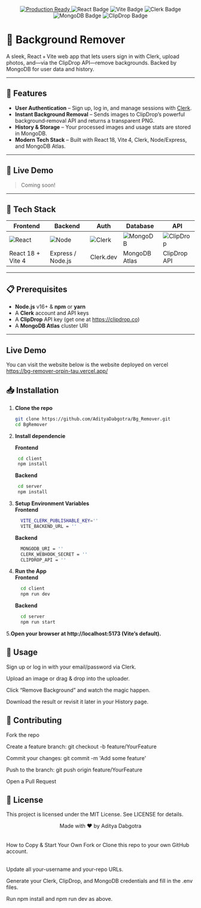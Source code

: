 <!-- PROJECT BADGES -->
<p align="center">
  <a href="https://github.com/your-username/your-repo">
    <img src="https://img.shields.io/badge/Status-Production-brightgreen?style=flat-square" alt="Production Ready"/>
  </a>
  <img src="https://img.shields.io/badge/React-18.x-blue?style=flat-square&logo=react" alt="React Badge"/>
  <img src="https://img.shields.io/badge/Vite-4.x-purple?style=flat-square&logo=vite" alt="Vite Badge"/>
  <img src="https://img.shields.io/badge/Clerk-Auth-orange?style=flat-square&logo=clerk" alt="Clerk Badge"/>
  <img src="https://img.shields.io/badge/MongoDB-6.x-green?style=flat-square&logo=mongodb" alt="MongoDB Badge"/>
  <img src="https://img.shields.io/badge/ClipDrop-API-red?style=flat-square" alt="ClipDrop Badge"/>
</p>

# 🎨 Background Remover

A sleek, React + Vite web app that lets users sign in with Clerk, upload photos, and—via the ClipDrop API—remove backgrounds. Backed by MongoDB for user data and history.

---

## 🚀 Features

- **User Authentication** – Sign up, log in, and manage sessions with [Clerk](https://clerk.dev).  
- **Instant Background Removal** – Sends images to ClipDrop’s powerful background‑removal API and returns a transparent PNG.  
- **History & Storage** – Your processed images and usage stats are stored in MongoDB.  
- **Modern Tech Stack** – Built with React 18, Vite 4, Clerk, Node/Express, and MongoDB Atlas.

---

## 🎨 Live Demo

> Coming soon!  

---

## 🧰 Tech Stack

| Frontend           | Backend              | Auth       | Database    | API          |
| ------------------ | -------------------- | ---------- | ----------- | ------------ |
| ![React][react]    | ![Node][node]        | ![Clerk][clerk] | ![MongoDB][mongodb] | ![ClipDrop][clipdrop] |
| React 18 + Vite 4  | Express / Node.js    | Clerk.dev  | MongoDB Atlas | ClipDrop API |

[react]: https://img.shields.io/badge/React-18.x-blue?style=for-the-badge&logo=react
[node]: https://img.shields.io/badge/Node.js-16.x-brightgreen?style=for-the-badge&logo=node.js
[clerk]: https://img.shields.io/badge/Clerk-Auth-orange?style=for-the-badge&logo=clerk
[mongodb]: https://img.shields.io/badge/MongoDB-6.x-green?style=for-the-badge&logo=mongodb
[clipdrop]: https://img.shields.io/badge/ClipDrop-API-red?style=for-the-badge

---

## 📋 Prerequisites

- **Node.js** v16+ & **npm** or **yarn**  
- A **Clerk** account and API keys  
- A **ClipDrop** API key (get one at https://clipdrop.co)  
- A **MongoDB Atlas** cluster URI  

---
## Live Demo
You can visit the website below is the website deployed on vercel
https://bg-remover-orpin-tau.vercel.app/

## 📥 Installation

1. **Clone the repo**  
   ```bash
   git clone https://github.com/AdityaDabgotra/Bg_Remover.git
   cd BgRemover
   ```
2. **Install dependencie** <br>

   **Frontend**
   ```bash
    cd client
    npm install
   ```
   
   **Backend**
   ```bash
    cd server
    npm install
   ```
3. **Setup Environment Variables** <br>
   **Frontend**
   ```bash
     VITE_CLERK_PUBLISHABLE_KEY=''
     VITE_BACKEND_URL = ''
   ```
   
   **Backend**
   ```bash
     MONGODB_URI = ''
     CLERK_WEBHOOK_SECRET = ''
     CLIPDROP_API = ''
   ```
4. **Run the App** <br>
   **Frontend**
   ```bash
     cd client
     npm run dev
   ```
   **Backend**
   ```bash
     cd server
     npm run start
   ```
5.**Open your browser at http://localhost:5173 (Vite’s default).**

## 📂 Usage
Sign up or log in with your email/password via Clerk.

Upload an image or drag & drop into the uploader.

Click “Remove Background” and watch the magic happen.

Download the result or revisit it later in your History page.

## 🌟 Contributing
Fork the repo

Create a feature branch: git checkout -b feature/YourFeature

Commit your changes: git commit -m 'Add some feature'

Push to the branch: git push origin feature/YourFeature

Open a Pull Request

## 📜 License
This project is licensed under the MIT License.
See LICENSE for details.

<div align="center"> Made with ❤️ by Aditya Dabgotra </div> <br><br>
How to Copy & Start Your Own
Fork or Clone this repo to your own GitHub account.<br><br>

Update all your-username and your-repo URLs.<br>

Generate your Clerk, ClipDrop, and MongoDB credentials and fill in the .env files.<br>

Run npm install and npm run dev as above.<br>
